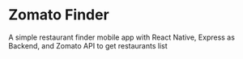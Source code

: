# Zomato Finder

A simple restaurant finder mobile app with React Native, Express as Backend, and Zomato API to get restaurants list